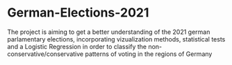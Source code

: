# German-Elections-2021

The project is aiming to get a better understanding of the 2021 german parlamentary elections, incorporating vizualization methods, statistical tests and a Logistic Regression in order to classify the non-conservative/conservative patterns of voting in the regions of Germany
